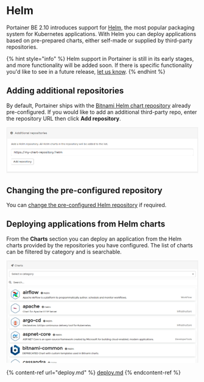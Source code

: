 # Helm

Portainer BE 2.10 introduces support for [Helm](https://helm.sh), the most popular packaging system for Kubernetes applications. With Helm you can deploy applications based on pre-prepared charts, either self-made or supplied by third-party repositories.

{% hint style="info" %}
Helm support in Portainer is still in its early stages, and more functionality will be added soon. If there is specific functionality you'd like to see in a future release, [let us know](../../../contribute/contribute.md).
{% endhint %}

## Adding additional repositories

By default, Portainer ships with the [Bitnami Helm chart repository](https://bitnami.com/stacks/helm) already pre-configured. If you would like to add an additional third-party repo, enter the repository URL then click **Add repository**.

![](../../../.gitbook/assets/k8s-helm-2.png)

## Changing the pre-configured repository

You can [change the pre-configured Helm repository](../../../admin/settings/#helm-repository) if required.

## Deploying applications from Helm charts

From the **Charts** section you can deploy an application from the Helm charts provided by the repositories you have configured. The list of charts can be filtered by category and is searchable.

![](../../../.gitbook/assets/k8s-helm-3.png)



{% content-ref url="deploy.md" %}
[deploy.md](deploy.md)
{% endcontent-ref %}
